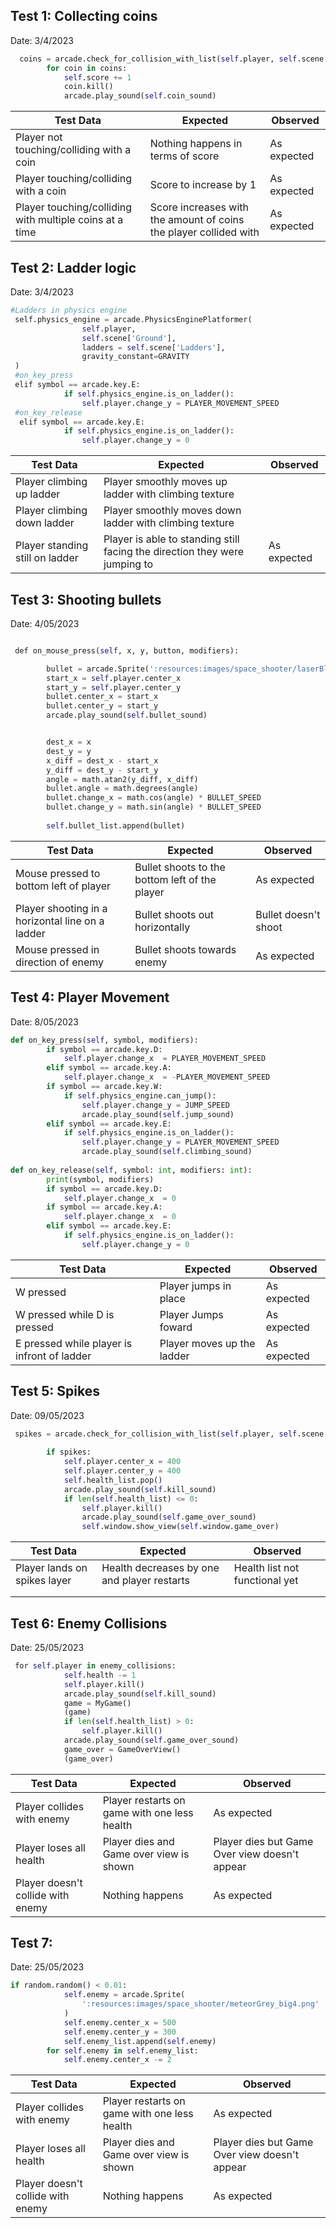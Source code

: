 ## Test 1: Collecting coins
Date: 3/4/2023

```python
  coins = arcade.check_for_collision_with_list(self.player, self.scene['Coins'])
        for coin in coins:
            self.score += 1
            coin.kill()
            arcade.play_sound(self.coin_sound)
```

| Test Data                    | Expected                        | Observed                       |
| ---------------------------- | ------------------------------- | ------------------------------ |
| Player not touching/colliding with a coin  | Nothing happens in terms of score| As expected |
| Player touching/colliding with a coin | Score to increase by 1| As expected |
| Player touching/colliding with multiple coins at a time  |Score increases with the amount of coins the player collided with| As expected |

## Test 2: Ladder logic
Date: 3/4/2023

```python
#Ladders in physics engine
 self.physics_engine = arcade.PhysicsEnginePlatformer(
                self.player,
                self.scene['Ground'],
                ladders = self.scene['Ladders'],
                gravity_constant=GRAVITY
 )
 #on_key_press
 elif symbol == arcade.key.E:
            if self.physics_engine.is_on_ladder():
                self.player.change_y = PLAYER_MOVEMENT_SPEED
 #on_key_release
  elif symbol == arcade.key.E:
            if self.physics_engine.is_on_ladder():
                self.player.change_y = 0
```

| Test Data                    | Expected                        | Observed                       |
| ---------------------------- | ------------------------------- | ------------------------------ |
| Player climbing up ladder   | Player smoothly moves up ladder with climbing texture ||
| Player climbing down ladder |Player smoothly moves down ladder with climbing texture | |
| Player standing still on ladder| Player is able to standing still facing the direction they were jumping to |As expected|


## Test 3: Shooting bullets
Date: 4/05/2023
```python

 def on_mouse_press(self, x, y, button, modifiers):

        bullet = arcade.Sprite(':resources:images/space_shooter/laserBlue01.png')
        start_x = self.player.center_x
        start_y = self.player.center_y
        bullet.center_x = start_x
        bullet.center_y = start_y
		arcade.play_sound(self.bullet_sound)


        dest_x = x
        dest_y = y
        x_diff = dest_x - start_x
        y_diff = dest_y - start_y
        angle = math.atan2(y_diff, x_diff)
        bullet.angle = math.degrees(angle)
        bullet.change_x = math.cos(angle) * BULLET_SPEED
        bullet.change_y = math.sin(angle) * BULLET_SPEED
        
        self.bullet_list.append(bullet)

````

| Test Data                    | Expected                        | Observed                       |
| ---------------------------- | ------------------------------- | ------------------------------ |
|Mouse pressed to bottom left of player|  Bullet shoots to the bottom left of the player | As expected
|Player shooting in a horizontal line on a ladder| Bullet shoots out horizontally |Bullet doesn't shoot
|Mouse pressed in direction of enemy| Bullet shoots towards enemy | As expected |



## Test 4: Player Movement
Date: 8/05/2023
```python
def on_key_press(self, symbol, modifiers):
        if symbol == arcade.key.D:
            self.player.change_x  = PLAYER_MOVEMENT_SPEED
        elif symbol == arcade.key.A:
            self.player.change_x  = -PLAYER_MOVEMENT_SPEED
        if symbol == arcade.key.W:
            if self.physics_engine.can_jump():
                self.player.change_y = JUMP_SPEED
                arcade.play_sound(self.jump_sound)
        elif symbol == arcade.key.E:
            if self.physics_engine.is_on_ladder():
                self.player.change_y = PLAYER_MOVEMENT_SPEED
                arcade.play_sound(self.climbing_sound)
      
def on_key_release(self, symbol: int, modifiers: int):
        print(symbol, modifiers)
        if symbol == arcade.key.D:
            self.player.change_x  = 0
        if symbol == arcade.key.A:
            self.player.change_x  = 0
        elif symbol == arcade.key.E:
            if self.physics_engine.is_on_ladder():
                self.player.change_y = 0


```

| Test Data                    | Expected                        | Observed                       |
| ---------------------------- | ------------------------------- | ------------------------------ |
|W pressed| Player jumps in place|As expected
|W pressed while D is pressed|Player Jumps foward|As expected
|E pressed while player is infront of ladder | Player moves up the ladder| As expected |

## Test 5: Spikes
Date: 09/05/2023
```python
 spikes = arcade.check_for_collision_with_list(self.player, self.scene['Do Not Touch'])
 
        if spikes:
            self.player.center_x = 400
            self.player.center_y = 400
            self.health_list.pop()
            arcade.play_sound(self.kill_sound)
            if len(self.health_list) <= 0:
                self.player.kill()
                arcade.play_sound(self.game_over_sound)
                self.window.show_view(self.window.game_over)
```

| Test Data                    | Expected                        | Observed                       |
| ---------------------------- | ------------------------------- | ------------------------------ |
|Player lands on spikes layer | Health decreases by one and player restarts | Health list not functional yet
|||
| | |  

## Test 6: Enemy Collisions
Date: 25/05/2023
```python
 for self.player in enemy_collisions:
            self.health -= 1
            self.player.kill()
            arcade.play_sound(self.kill_sound)
            game = MyGame()
            (game)
            if len(self.health_list) > 0:
                self.player.kill()
            arcade.play_sound(self.game_over_sound)
            game_over = GameOverView()
            (game_over)
```

| Test Data                    | Expected                        | Observed                       |
| ---------------------------- | ------------------------------- | ------------------------------ |
|Player collides with enemy| Player restarts on game with one less health | As expected
|Player loses all health | Player dies and Game over view is shown| Player dies but Game Over view doesn't appear
| Player doesn't collide with enemy| Nothing happens | As expected |

## Test 7:
Date: 25/05/2023
```python
if random.random() < 0.01:
            self.enemy = arcade.Sprite(
                ':resources:images/space_shooter/meteorGrey_big4.png'
            )
            self.enemy.center_x = 500
            self.enemy.center_y = 300
            self.enemy_list.append(self.enemy)
        for self.enemy in self.enemy_list:
            self.enemy.center_x -= 2
```

| Test Data                    | Expected                        | Observed                       |
| ---------------------------- | ------------------------------- | ------------------------------ |
|Player collides with enemy| Player restarts on game with one less health | As expected
|Player loses all health | Player dies and Game over view is shown| Player dies but Game Over view doesn't appear
| Player doesn't collide with enemy| Nothing happens | As expected |